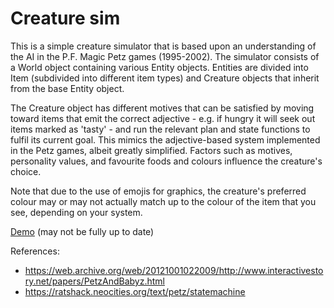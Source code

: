 # Creature sim

This is a simple creature simulator that is based upon an understanding of the AI in the P.F. Magic Petz games (1995-2002). The simulator consists of a World object containing various Entity objects. Entities are divided into Item (subdivided into different item types) and Creature objects that inherit from the base Entity object.

The Creature object has different motives that can be satisfied by moving toward items that emit the correct adjective - e.g. if hungry it will seek out items marked as 'tasty' - and run the relevant plan and state functions to fulfil its current goal. This mimics the adjective-based system implemented in the Petz games, albeit greatly simplified. Factors such as motives, personality values, and favourite foods and colours influence the creature's choice.

Note that due to the use of emojis for graphics, the creature's preferred colour may or may not actually match up to the colour of the item that you see, depending on your system.

[Demo](https://codepen.io/jsanderson/full/dyLeyEQ) (may not be fully up to date)

References:

- https://web.archive.org/web/20121001022009/http://www.interactivestory.net/papers/PetzAndBabyz.html
- https://ratshack.neocities.org/text/petz/statemachine
